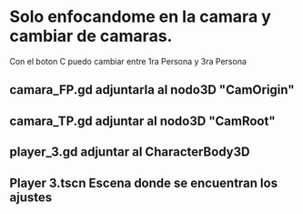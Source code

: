 # Solo enfocandome en la camara y cambiar de camaras.
Con el boton C puedo cambiar entre 1ra Persona y 3ra Persona

## camara_FP.gd adjuntarla al nodo3D "CamOrigin"

## camara_TP.gd adjuntar al nodo3D "CamRoot"

## player_3.gd adjuntar al CharacterBody3D

## Player 3.tscn Escena donde se encuentran los ajustes
